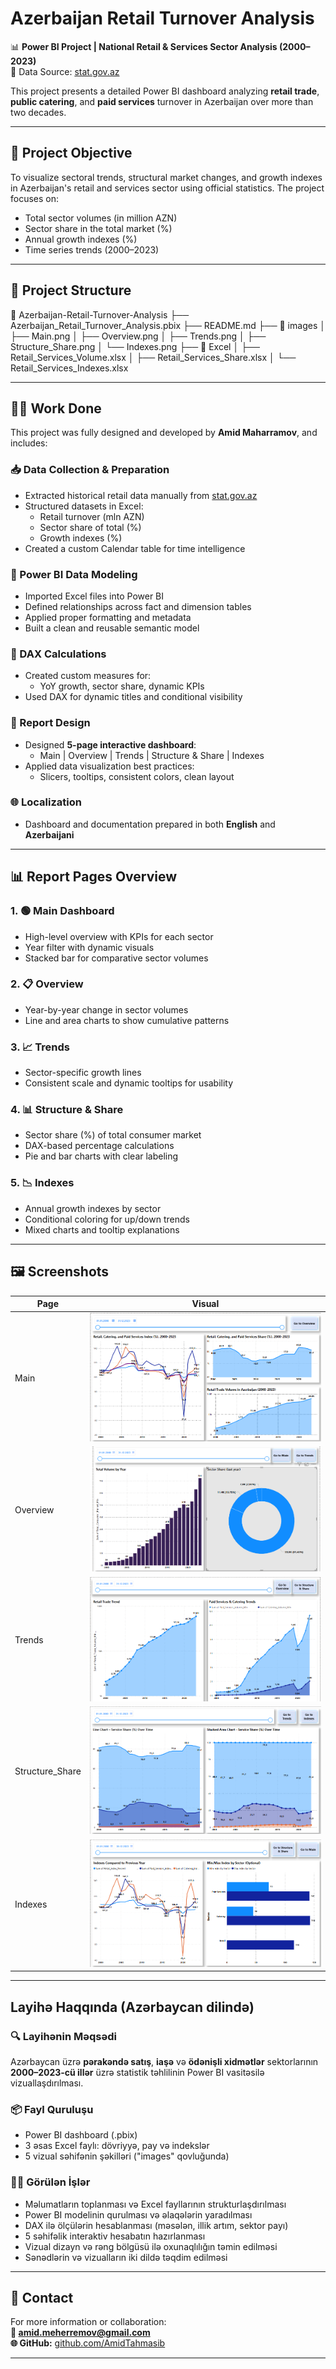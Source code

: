 # Azerbaijan Retail Turnover Analysis

📊 **Power BI Project | National Retail & Services Sector Analysis (2000–2023)**  
🔗 Data Source: [stat.gov.az](https://www.stat.gov.az)

This project presents a detailed Power BI dashboard analyzing **retail trade**, **public catering**, and **paid services** turnover in Azerbaijan over more than two decades.

---

## 🎯 Project Objective

To visualize sectoral trends, structural market changes, and growth indexes in Azerbaijan's retail and services sector using official statistics. The project focuses on:

- Total sector volumes (in million AZN)
- Sector share in the total market (%)
- Annual growth indexes (%)
- Time series trends (2000–2023)

---

## 📁 Project Structure

📂 Azerbaijan-Retail-Turnover-Analysis
├── Azerbaijan_Retail_Turnover_Analysis.pbix
├── README.md
├── 📂 images
│ ├── Main.png
│ ├── Overview.png
│ ├── Trends.png
│ ├── Structure_Share.png
│ └── Indexes.png
├── 📂 Excel
│ ├── Retail_Services_Volume.xlsx
│ ├── Retail_Services_Share.xlsx
│ └── Retail_Services_Indexes.xlsx


---

## 👨‍💻 Work Done

This project was fully designed and developed by **Amid Maharramov**, and includes:

### 📥 Data Collection & Preparation
- Extracted historical retail data manually from [stat.gov.az](https://www.stat.gov.az)
- Structured datasets in Excel:
  - Retail turnover (mln AZN)
  - Sector share of total (%)
  - Growth indexes (%)
- Created a custom Calendar table for time intelligence

### 🔧 Power BI Data Modeling
- Imported Excel files into Power BI
- Defined relationships across fact and dimension tables
- Applied proper formatting and metadata
- Built a clean and reusable semantic model

### 🧮 DAX Calculations
- Created custom measures for:
  - YoY growth, sector share, dynamic KPIs
- Used DAX for dynamic titles and conditional visibility

### 🎨 Report Design
- Designed **5-page interactive dashboard**:
  - Main | Overview | Trends | Structure & Share | Indexes
- Applied data visualization best practices:
  - Slicers, tooltips, consistent colors, clean layout

### 🌐 Localization
- Dashboard and documentation prepared in both **English** and **Azerbaijani**

---

## 📊 Report Pages Overview

### 1. 🟢 Main Dashboard
- High-level overview with KPIs for each sector
- Year filter with dynamic visuals
- Stacked bar for comparative sector volumes

### 2. 📋 Overview
- Year-by-year change in sector volumes
- Line and area charts to show cumulative patterns

### 3. 📈 Trends
- Sector-specific growth lines
- Consistent scale and dynamic tooltips for usability

### 4. 📊 Structure & Share
- Sector share (%) of total consumer market
- DAX-based percentage calculations
- Pie and bar charts with clear labeling

### 5. 📉 Indexes
- Annual growth indexes by sector
- Conditional coloring for up/down trends
- Mixed charts and tooltip explanations

---

## 🖼 Screenshots

| Page | Visual |
|------|--------|
| Main | ![Main](images/Main.png) |
| Overview | ![Overview](images/Overview.png) |
| Trends | ![Trends](images/Trends.png) |
| Structure_Share | ![Structure](images/Structure_Share.png) |
| Indexes | ![Indexes](images/Indexes.png) |

---

## Layihə Haqqında (Azərbaycan dilində)

### 🔍 Layihənin Məqsədi

Azərbaycan üzrə **pərakəndə satış**, **iaşə** və **ödənişli xidmətlər** sektorlarının **2000–2023-cü illər** üzrə statistik təhlilinin Power BI vasitəsilə vizuallaşdırılması.

### 📦 Fayl Quruluşu

- Power BI dashboard (.pbix)
- 3 əsas Excel faylı: dövriyyə, pay və indekslər
- 5 vizual səhifənin şəkilləri ("images" qovluğunda)

### 👨‍💻 Görülən İşlər

- Məlumatların toplanması və Excel fayllarının strukturlaşdırılması
- Power BI modelinin qurulması və əlaqələrin yaradılması
- DAX ilə ölçülərin hesablanması (məsələn, illik artım, sektor payı)
- 5 səhifəlik interaktiv hesabatın hazırlanması
- Vizual dizayn və rəng bölgüsü ilə oxunaqlılığın təmin edilməsi
- Sənədlərin və vizualların iki dildə təqdim edilməsi

---

## 📩 Contact

For more information or collaboration:  
**📧 amid.meherremov@gmail.com**  
**🌐 GitHub:** [github.com/AmidTahmasib](https://github.com/AmidTahmasib)

---

